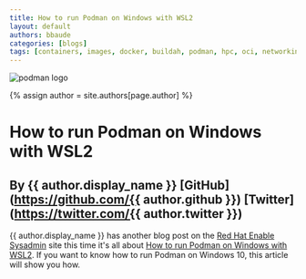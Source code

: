 ```yaml
---
title: How to run Podman on Windows with WSL2 
layout: default
authors: bbaude
categories: [blogs]
tags: [containers, images, docker, buildah, podman, hpc, oci, networking, runtime, windows, microsoft]
---
```

![podman logo](https://podman.io/images/podman.svg)

{% assign author = site.authors[page.author] %}

# How to run Podman on Windows with WSL2  
## By {{ author.display_name }} [GitHub](https://github.com/{{ author.github }}) [Twitter](https://twitter.com/{{ author.twitter }})

{{ author.display_name }} has another blog post on the [Red Hat Enable Sysadmin](https://www.redhat.com/sysadmin/) site this time it's all about [How to run Podman on Windows with WSL2](https://www.redhat.com/sysadmin/podman-windows-wsl2).  If you want to know how to run Podman on Windows 10, this article will show you how.
